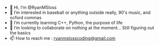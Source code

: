 - 👋 Hi, I’m @RyanMSloss
- 👀 I’m interested in baseball or anything outside really, 90's music, and ocford commas
- 🌱 I’m currently learning C++, Python, the purpose of life
- 💞️ I’m looking to collaborate on nothing at the moment... Still figuring out the basics
- 📫 How to reach me : ryanmslosscoding@gmail.com

<!---
RyanMSloss/RyanMSloss is a ✨ special ✨ repository because its `README.md` (this file) appears on your GitHub profile.
You can click the Preview link to take a look at your changes.
--->
